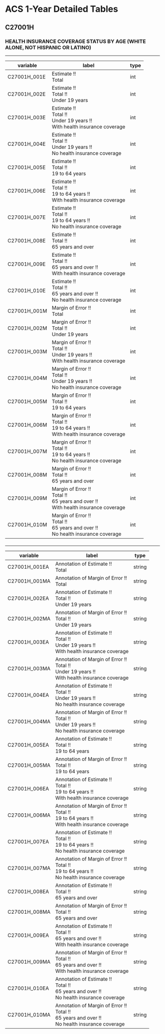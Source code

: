 # ACS 1-Year Detailed Tables

## C27001H

### HEALTH INSURANCE COVERAGE STATUS BY AGE (WHITE ALONE, NOT HISPANIC OR LATINO)

___

| variable | label | type |
| ----- | ----- | ----- |
| C27001H_001E | Estimate !!<br>Total | int |
| C27001H_002E | Estimate !!<br>Total !!<br>Under 19 years | int |
| C27001H_003E | Estimate !!<br>Total !!<br>Under 19 years !!<br>With health insurance coverage | int |
| C27001H_004E | Estimate !!<br>Total !!<br>Under 19 years !!<br>No health insurance coverage | int |
| C27001H_005E | Estimate !!<br>Total !!<br>19 to 64 years | int |
| C27001H_006E | Estimate !!<br>Total !!<br>19 to 64 years !!<br>With health insurance coverage | int |
| C27001H_007E | Estimate !!<br>Total !!<br>19 to 64 years !!<br>No health insurance coverage | int |
| C27001H_008E | Estimate !!<br>Total !!<br>65 years and over | int |
| C27001H_009E | Estimate !!<br>Total !!<br>65 years and over !!<br>With health insurance coverage | int |
| C27001H_010E | Estimate !!<br>Total !!<br>65 years and over !!<br>No health insurance coverage | int |
| C27001H_001M | Margin of Error !!<br>Total | int |
| C27001H_002M | Margin of Error !!<br>Total !!<br>Under 19 years | int |
| C27001H_003M | Margin of Error !!<br>Total !!<br>Under 19 years !!<br>With health insurance coverage | int |
| C27001H_004M | Margin of Error !!<br>Total !!<br>Under 19 years !!<br>No health insurance coverage | int |
| C27001H_005M | Margin of Error !!<br>Total !!<br>19 to 64 years | int |
| C27001H_006M | Margin of Error !!<br>Total !!<br>19 to 64 years !!<br>With health insurance coverage | int |
| C27001H_007M | Margin of Error !!<br>Total !!<br>19 to 64 years !!<br>No health insurance coverage | int |
| C27001H_008M | Margin of Error !!<br>Total !!<br>65 years and over | int |
| C27001H_009M | Margin of Error !!<br>Total !!<br>65 years and over !!<br>With health insurance coverage | int |
| C27001H_010M | Margin of Error !!<br>Total !!<br>65 years and over !!<br>No health insurance coverage | int |
### 

___

| variable | label | type |
| ----- | ----- | ----- |
| C27001H_001EA | Annotation of Estimate !!<br>Total | string |
| C27001H_001MA | Annotation of Margin of Error !!<br>Total | string |
| C27001H_002EA | Annotation of Estimate !!<br>Total !!<br>Under 19 years | string |
| C27001H_002MA | Annotation of Margin of Error !!<br>Total !!<br>Under 19 years | string |
| C27001H_003EA | Annotation of Estimate !!<br>Total !!<br>Under 19 years !!<br>With health insurance coverage | string |
| C27001H_003MA | Annotation of Margin of Error !!<br>Total !!<br>Under 19 years !!<br>With health insurance coverage | string |
| C27001H_004EA | Annotation of Estimate !!<br>Total !!<br>Under 19 years !!<br>No health insurance coverage | string |
| C27001H_004MA | Annotation of Margin of Error !!<br>Total !!<br>Under 19 years !!<br>No health insurance coverage | string |
| C27001H_005EA | Annotation of Estimate !!<br>Total !!<br>19 to 64 years | string |
| C27001H_005MA | Annotation of Margin of Error !!<br>Total !!<br>19 to 64 years | string |
| C27001H_006EA | Annotation of Estimate !!<br>Total !!<br>19 to 64 years !!<br>With health insurance coverage | string |
| C27001H_006MA | Annotation of Margin of Error !!<br>Total !!<br>19 to 64 years !!<br>With health insurance coverage | string |
| C27001H_007EA | Annotation of Estimate !!<br>Total !!<br>19 to 64 years !!<br>No health insurance coverage | string |
| C27001H_007MA | Annotation of Margin of Error !!<br>Total !!<br>19 to 64 years !!<br>No health insurance coverage | string |
| C27001H_008EA | Annotation of Estimate !!<br>Total !!<br>65 years and over | string |
| C27001H_008MA | Annotation of Margin of Error !!<br>Total !!<br>65 years and over | string |
| C27001H_009EA | Annotation of Estimate !!<br>Total !!<br>65 years and over !!<br>With health insurance coverage | string |
| C27001H_009MA | Annotation of Margin of Error !!<br>Total !!<br>65 years and over !!<br>With health insurance coverage | string |
| C27001H_010EA | Annotation of Estimate !!<br>Total !!<br>65 years and over !!<br>No health insurance coverage | string |
| C27001H_010MA | Annotation of Margin of Error !!<br>Total !!<br>65 years and over !!<br>No health insurance coverage | string |

